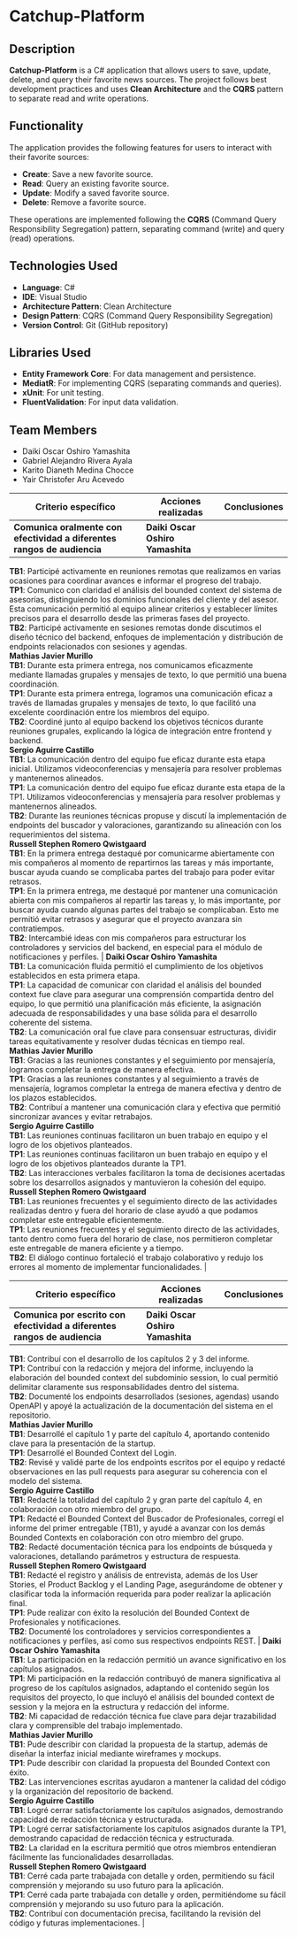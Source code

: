 # Catchup-Platform

## Description

**Catchup-Platform** is a C# application that allows users to save, update, delete, and query their favorite news sources. The project follows best development practices and uses **Clean Architecture** and the **CQRS** pattern to separate read and write operations.

## Functionality

The application provides the following features for users to interact with their favorite sources:

- **Create**: Save a new favorite source.
- **Read**: Query an existing favorite source.
- **Update**: Modify a saved favorite source.
- **Delete**: Remove a favorite source.

These operations are implemented following the **CQRS** (Command Query Responsibility Segregation) pattern, separating command (write) and query (read) operations.

## Technologies Used

- **Language**: C#
- **IDE**: Visual Studio
- **Architecture Pattern**: Clean Architecture
- **Design Pattern**: CQRS (Command Query Responsibility Segregation)
- **Version Control**: Git (GitHub repository)

## Libraries Used

- **Entity Framework Core**: For data management and persistence.
- **MediatR**: For implementing CQRS (separating commands and queries).
- **xUnit**: For unit testing.
- **FluentValidation**: For input data validation.

## Team Members

- Daiki Oscar Oshiro Yamashita
- Gabriel Alejandro Rivera Ayala
- Karito Dianeth Medina Chocce
- Yair Christofer Aru Acevedo

| **Criterio específico** | **Acciones realizadas** | **Conclusiones** |
|-------------------------|--------------------------|------------------|
| **Comunica oralmente con efectividad a diferentes rangos de audiencia** | **Daiki Oscar Oshiro Yamashita**  
**TB1**: Participé activamente en reuniones remotas que realizamos en varias ocasiones para coordinar avances e informar el progreso del trabajo.  
**TP1**: Comunico con claridad el análisis del bounded context del sistema de asesorías, distinguiendo los dominios funcionales del cliente y del asesor. Esta comunicación permitió al equipo alinear criterios y establecer límites precisos para el desarrollo desde las primeras fases del proyecto.  
**TB2**: Participé activamente en sesiones remotas donde discutimos el diseño técnico del backend, enfoques de implementación y distribución de endpoints relacionados con sesiones y agendas.  
**Mathias Javier Murillo**  
**TB1**: Durante esta primera entrega, nos comunicamos eficazmente mediante llamadas grupales y mensajes de texto, lo que permitió una buena coordinación.  
**TP1**: Durante esta primera entrega, logramos una comunicación eficaz a través de llamadas grupales y mensajes de texto, lo que facilitó una excelente coordinación entre los miembros del equipo.  
**TB2**: Coordiné junto al equipo backend los objetivos técnicos durante reuniones grupales, explicando la lógica de integración entre frontend y backend.  
**Sergio Aguirre Castillo**  
**TB1**: La comunicación dentro del equipo fue eficaz durante esta etapa inicial. Utilizamos videoconferencias y mensajería para resolver problemas y mantenernos alineados.  
**TP1**: La comunicación dentro del equipo fue eficaz durante esta etapa de la TP1. Utilizamos videoconferencias y mensajería para resolver problemas y mantenernos alineados.  
**TB2**: Durante las reuniones técnicas propuse y discutí la implementación de endpoints del buscador y valoraciones, garantizando su alineación con los requerimientos del sistema.  
**Russell Stephen Romero Qwistgaard**  
**TB1**: En la primera entrega destaqué por comunicarme abiertamente con mis compañeros al momento de repartirnos las tareas y más importante, buscar ayuda cuando se complicaba partes del trabajo para poder evitar retrasos.  
**TP1**: En la primera entrega, me destaqué por mantener una comunicación abierta con mis compañeros al repartir las tareas y, lo más importante, por buscar ayuda cuando algunas partes del trabajo se complicaban. Esto me permitió evitar retrasos y asegurar que el proyecto avanzara sin contratiempos.  
**TB2**: Intercambié ideas con mis compañeros para estructurar los controladores y servicios del backend, en especial para el módulo de notificaciones y perfiles. | **Daiki Oscar Oshiro Yamashita**  
**TB1**: La comunicación fluida permitió el cumplimiento de los objetivos establecidos en esta primera etapa.  
**TP1**: La capacidad de comunicar con claridad el análisis del bounded context fue clave para asegurar una comprensión compartida dentro del equipo, lo que permitió una planificación más eficiente, la asignación adecuada de responsabilidades y una base sólida para el desarrollo coherente del sistema.  
**TB2**: La comunicación oral fue clave para consensuar estructuras, dividir tareas equitativamente y resolver dudas técnicas en tiempo real.  
**Mathias Javier Murillo**  
**TB1**: Gracias a las reuniones constantes y el seguimiento por mensajería, logramos completar la entrega de manera efectiva.  
**TP1**: Gracias a las reuniones constantes y al seguimiento a través de mensajería, logramos completar la entrega de manera efectiva y dentro de los plazos establecidos.  
**TB2**: Contribuí a mantener una comunicación clara y efectiva que permitió sincronizar avances y evitar retrabajos.  
**Sergio Aguirre Castillo**  
**TB1**: Las reuniones continuas facilitaron un buen trabajo en equipo y el logro de los objetivos planteados.  
**TP1**: Las reuniones continuas facilitaron un buen trabajo en equipo y el logro de los objetivos planteados durante la TP1.  
**TB2**: Las interacciones verbales facilitaron la toma de decisiones acertadas sobre los desarrollos asignados y mantuvieron la cohesión del equipo.  
**Russell Stephen Romero Qwistgaard**  
**TB1**: Las reuniones frecuentes y el seguimiento directo de las actividades realizadas dentro y fuera del horario de clase ayudó a que podamos completar este entregable eficientemente.  
**TP1**: Las reuniones frecuentes y el seguimiento directo de las actividades, tanto dentro como fuera del horario de clase, nos permitieron completar este entregable de manera eficiente y a tiempo.  
**TB2**: El diálogo continuo fortaleció el trabajo colaborativo y redujo los errores al momento de implementar funcionalidades. |

| **Criterio específico** | **Acciones realizadas** | **Conclusiones** |
|-------------------------|--------------------------|------------------|
| **Comunica por escrito con efectividad a diferentes rangos de audiencia** | **Daiki Oscar Oshiro Yamashita**  
**TB1**: Contribuí con el desarrollo de los capítulos 2 y 3 del informe.  
**TP1**: Contribuí con la redacción y mejora del informe, incluyendo la elaboración del bounded context del subdominio session, lo cual permitió delimitar claramente sus responsabilidades dentro del sistema.  
**TB2**: Documenté los endpoints desarrollados (sesiones, agendas) usando OpenAPI y apoyé la actualización de la documentación del sistema en el repositorio.  
**Mathias Javier Murillo**  
**TB1**: Desarrollé el capítulo 1 y parte del capítulo 4, aportando contenido clave para la presentación de la startup.  
**TP1**: Desarrollé el Bounded Context del Login.  
**TB2**: Revisé y validé parte de los endpoints escritos por el equipo y redacté observaciones en las pull requests para asegurar su coherencia con el modelo del sistema.  
**Sergio Aguirre Castillo**  
**TB1**: Redacté la totalidad del capítulo 2 y gran parte del capítulo 4, en colaboración con otro miembro del grupo.  
**TP1**: Redacté el Bounded Context del Buscador de Profesionales, corregí el informe del primer entregable (TB1), y ayudé a avanzar con los demás Bounded Contexts en colaboración con otro miembro del grupo.  
**TB2**: Redacté documentación técnica para los endpoints de búsqueda y valoraciones, detallando parámetros y estructura de respuesta.  
**Russell Stephen Romero Qwistgaard**  
**TB1**: Redacté el registro y análisis de entrevista, además de los User Stories, el Product Backlog y el Landing Page, asegurándome de obtener y clasificar toda la información requerida para poder realizar la aplicación final.  
**TP1**: Pude realizar con éxito la resolución del Bounded Context de Profesionales y notificaciones.  
**TB2**: Documenté los controladores y servicios correspondientes a notificaciones y perfiles, así como sus respectivos endpoints REST. | **Daiki Oscar Oshiro Yamashita**  
**TB1**: La participación en la redacción permitió un avance significativo en los capítulos asignados.  
**TP1**: Mi participación en la redacción contribuyó de manera significativa al progreso de los capítulos asignados, adaptando el contenido según los requisitos del proyecto, lo que incluyó el análisis del bounded context de session y la mejora en la estructura y redacción del informe.  
**TB2**: Mi capacidad de redacción técnica fue clave para dejar trazabilidad clara y comprensible del trabajo implementado.  
**Mathias Javier Murillo**  
**TB1**: Pude describir con claridad la propuesta de la startup, además de diseñar la interfaz inicial mediante wireframes y mockups.  
**TP1**: Pude describir con claridad la propuesta del Bounded Context con éxito.  
**TB2**: Las intervenciones escritas ayudaron a mantener la calidad del código y la organización del repositorio de backend.  
**Sergio Aguirre Castillo**  
**TB1**: Logré cerrar satisfactoriamente los capítulos asignados, demostrando capacidad de redacción técnica y estructurada.  
**TP1**: Logré cerrar satisfactoriamente los capítulos asignados durante la TP1, demostrando capacidad de redacción técnica y estructurada.  
**TB2**: La claridad en la escritura permitió que otros miembros entendieran fácilmente las funcionalidades desarrolladas.  
**Russell Stephen Romero Qwistgaard**  
**TB1**: Cerré cada parte trabajada con detalle y orden, permitiendo su fácil comprensión y mejorando su uso futuro para la aplicación.  
**TP1**: Cerré cada parte trabajada con detalle y orden, permitiéndome su fácil comprensión y mejorando su uso futuro para la aplicación.  
**TB2**: Contribuí con documentación precisa, facilitando la revisión del código y futuras implementaciones. |




